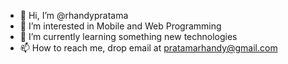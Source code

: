 - 👋 Hi, I’m @rhandypratama
- 👀 I’m interested in Mobile and Web Programming
- 🌱 I’m currently learning something new technologies
- 📫 How to reach me, drop email at pratamarhandy@gmail.com

<!---
rhandypratama/rhandypratama is a ✨ special ✨ repository because its `README.md` (this file) appears on your GitHub profile.
You can click the Preview link to take a look at your changes.
--->
